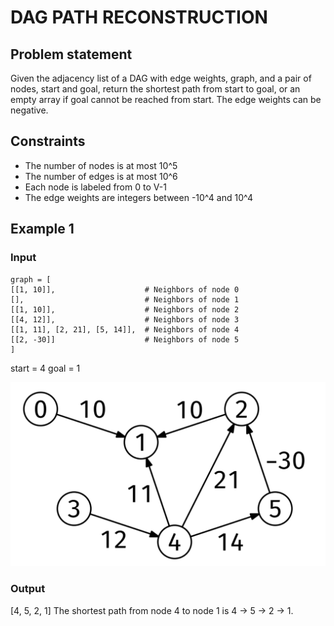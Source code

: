 # DAG PATH RECONSTRUCTION

## Problem statement

Given the adjacency list of a DAG with edge weights, graph, and a pair of nodes, start and goal, return the shortest
path from start to goal, or an empty array if goal cannot be reached from start. The edge weights can be negative.

## Constraints

- The number of nodes is at most 10^5
- The number of edges is at most 10^6
- Each node is labeled from 0 to V-1
- The edge weights are integers between -10^4 and 10^4

## Example 1

### Input

```
graph = [
[[1, 10]],                    # Neighbors of node 0
[],                           # Neighbors of node 1
[[1, 10]],                    # Neighbors of node 2
[[4, 12]],                    # Neighbors of node 3
[[1, 11], [2, 21], [5, 14]],  # Neighbors of node 4
[[2, -30]]                    # Neighbors of node 5
]
```

start = 4
goal = 1

![dag-path-reconstruction-1.png](dag-path-reconstruction-1.png)

### Output

[4, 5, 2, 1]
The shortest path from node 4 to node 1 is 4 -> 5 -> 2 -> 1.